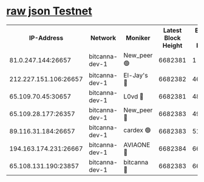 [raw json Testnet](https://rpc-check.bcat.stavr.tech/bcat/rpc-bcat-result.json)
=


<table><tr><th>IP-Address</th><th>Network</th><th>Moniker</th><th>Latest Block Height</th><th>Earliest Block Height</th><th>Catching Up</th><th>Tx Index</th><th>Voting Power</th><th>Scan Time</th></tr><tr><td>81.0.247.144:26657</td><td>bitcanna-dev-1</td><td>New_peer 🟢</td><td>6682381</td><td>1</td><td>False</td><td>on</td><td>0</td><td>2024-03-01T19:08:55.905498168UTC</td></tr><tr><td>212.227.151.106:26657</td><td>bitcanna-dev-1</td><td>El-Jay's 🔴</td><td>6682382</td><td>4670391</td><td>False</td><td>on</td><td>2218164</td><td>2024-03-01T19:09:02.588411699UTC</td></tr><tr><td>65.109.70.45:30657</td><td>bitcanna-dev-1</td><td>L0vd 🔴</td><td>6682381</td><td>4828155</td><td>False</td><td>on</td><td>307920</td><td>2024-03-01T19:08:56.222579674UTC</td></tr><tr><td>65.109.28.177:26357</td><td>bitcanna-dev-1</td><td>New_peer 🔴</td><td>6682383</td><td>4952911</td><td>False</td><td>on</td><td>2237067</td><td>2024-03-01T19:09:03.233349558UTC</td></tr><tr><td>89.116.31.184:26657</td><td>bitcanna-dev-1</td><td>cardex 🟢</td><td>6682383</td><td>5185001</td><td>False</td><td>on</td><td>0</td><td>2024-03-01T19:09:02.927419905UTC</td></tr><tr><td>194.163.174.231:26667</td><td>bitcanna-dev-1</td><td>AVIAONE 🔴</td><td>6682384</td><td>6669651</td><td>False</td><td>on</td><td>1949865</td><td>2024-03-01T19:09:11.988394740UTC</td></tr><tr><td>65.108.131.190:23857</td><td>bitcanna-dev-1</td><td>bitcanna 🔴</td><td>6682383</td><td>6678383</td><td>False</td><td>off</td><td>378446</td><td>2024-03-01T19:09:03.548059771UTC</td></tr></table>